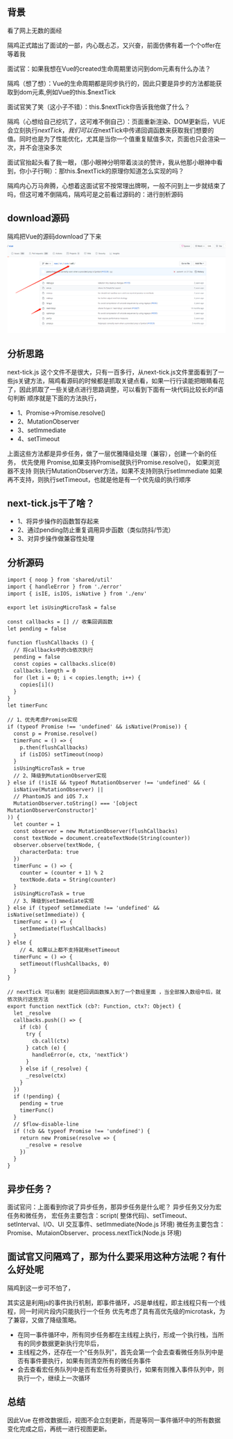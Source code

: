 ## 背景
看了网上无数的面经

隔鸡正式踏出了面试的一部，内心既忐忑，又兴奋，前面仿佛有着一个个offer在等着我

面试官：如果我想在Vue的created生命周期里访问到dom元素有什么办法？

隔鸡（想了想）：Vue的生命周期都是同步执行的，因此只要是异步的方法都能获取到dom元素,例如Vue的this.$nextTick

面试官笑了笑（这小子不错）：this.$nextTick你告诉我他做了什么？

隔鸡（心想给自己挖坑了，这可难不倒自己）：页面重新渲染、DOM更新后，VUE会立刻执行$nextTick，我们可以在$nextTick中传递回调函数来获取我们想要的值。同时也是为了性能优化，尤其是当你一个值重复赋值多次，页面也只会渲染一次，并不会渲染多次

面试官抬起头看了我一眼，（那小眼神分明带着淡淡的赞许，我从他那小眼神中看到，你小子行啊）：那this.$nextTick的原理你知道怎么实现的吗？

隔鸡内心万马奔腾，心想着这面试官不按常理出牌啊，一般不问到上一步就结束了吗，但这可难不倒隔鸡，隔鸡可是之前看过源码的：进行剖析源码


## download源码

隔鸡把Vue的源码download了下来
![如图](./1.png)


## 分析思路
next-tick.js 这个文件不是很大，只有一百多行，从next-tick.js文件里面看到了一些js关键方法，隔鸡看源码的时候都是抓取关键点看，如果一行行读能把眼睛看花了，因此抓取了一些关键点进行思路调整，可以看到下面有一块代码比较长的if语句判断 顺序就是下面的方法执行，

- 1、Promise->Promise.resolve()
- 2、MutationObserver
- 3、setImmediate 
- 4、setTimeout

上面这些方法都是异步任务，做了一层优雅降级处理（兼容），创建一个新的任务，
优先使用 Promise,如果支持Promise就执行Promise.resolve()，
如果浏览器不支持 则执行MutationObserver方法，如果不支持则执行setImmediate
如果再不支持，则执行setTimeout，也就是他是有一个优先级的执行顺序


## next-tick.js干了啥？
- 1、将异步操作的函数暂存起来
- 2、通过pending防止重复调用异步函数（类似防抖/节流）
- 3、对异步操作做兼容性处理



## 分析源码
```
import { noop } from 'shared/util'
import { handleError } from './error'
import { isIE, isIOS, isNative } from './env'

export let isUsingMicroTask = false

const callbacks = [] // 收集回调函数
let pending = false

function flushCallbacks () {
  // 将callbacks中的cb依次执行
  pending = false
  const copies = callbacks.slice(0)
  callbacks.length = 0
  for (let i = 0; i < copies.length; i++) {
    copies[i]()
  }
}
let timerFunc

// 1、优先考虑Promise实现
if (typeof Promise !== 'undefined' && isNative(Promise)) {
  const p = Promise.resolve()
  timerFunc = () => {
    p.then(flushCallbacks)
    if (isIOS) setTimeout(noop)
  }
  isUsingMicroTask = true
  // 2、降级到MutationObserver实现
} else if (!isIE && typeof MutationObserver !== 'undefined' && (
  isNative(MutationObserver) ||
  // PhantomJS and iOS 7.x
  MutationObserver.toString() === '[object MutationObserverConstructor]'
)) {
  let counter = 1
  const observer = new MutationObserver(flushCallbacks)
  const textNode = document.createTextNode(String(counter))
  observer.observe(textNode, {
    characterData: true
  })
  timerFunc = () => {
    counter = (counter + 1) % 2
    textNode.data = String(counter)
  }
  isUsingMicroTask = true
  // 3、降级到setImmediate实现
} else if (typeof setImmediate !== 'undefined' && isNative(setImmediate)) {
  timerFunc = () => {
    setImmediate(flushCallbacks)
  }
} else {
    // 4、如果以上都不支持就用setTimeout
  timerFunc = () => {
    setTimeout(flushCallbacks, 0)
  }
}

// nextTick 可以看到 就是把回调函数推入到了一个数组里面 ，当全部推入数组中后，就依次执行这些方法
export function nextTick (cb?: Function, ctx?: Object) {
  let _resolve
  callbacks.push(() => {
    if (cb) {
      try {
        cb.call(ctx)
      } catch (e) {
        handleError(e, ctx, 'nextTick')
      }
    } else if (_resolve) {
      _resolve(ctx)
    }
  })
  if (!pending) {
    pending = true
    timerFunc()
  }
  // $flow-disable-line
  if (!cb && typeof Promise !== 'undefined') {
    return new Promise(resolve => {
      _resolve = resolve
    })
  }
}
```
## 异步任务？
面试官问：上面看到你说了异步任务，那异步任务是什么呢？
异步任务又分为宏任务和微任务，
宏任务主要包含：script( 整体代码)、setTimeout、setInterval、I/O、UI 交互事件、setImmediate(Node.js 环境)
微任务主要包含：Promise、MutaionObserver、process.nextTick(Node.js 环境)

## 面试官又问隔鸡了，那为什么要采用这种方法呢？有什么好处呢
隔鸡到这一步可不怕了，

其实这是利用js的事件执行机制，即事件循环，JS是单线程，即主线程只有一个线程，同一时间片段内只能执行一个任务
优先考虑了具有高优先级的microtask，为了兼容，又做了降级策略。
- 在同一事件循环中，所有同步任务都在主线程上执行，形成一个执行栈，当所有的同步数据更新执行完毕后，
- 主线程之外，还存在一个"任务队列"，首先会第一个会去查看微任务队列中是否有事件要执行，如果有则清空所有的微任务事件
- 会去查看宏任务队列中是否有宏任务将要执行，如果有则推入事件队列中，则执行一个，继续上一次循环

## 总结
因此Vue 在修改数据后，视图不会立刻更新，而是等同一事件循环中的所有数据变化完成之后，再统一进行视图更新。








